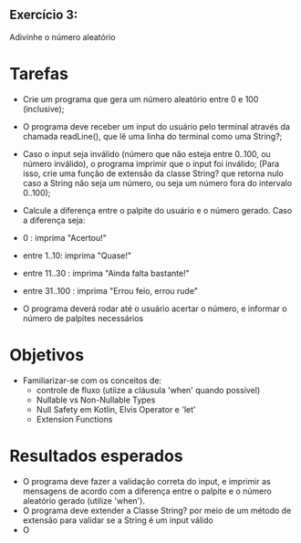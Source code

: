 ## Exercício 3:

Adivinhe o número aleatório

# Tarefas
- Crie um programa que gera um número aleatório entre 0 e 100 (inclusive);

- O programa deve receber um input do usuário pelo terminal através da chamada readLine(), que lê uma linha do terminal como uma String?;

- Caso o input seja inválido (número que não esteja entre 0..100, ou número inválido), o programa imprimir que o input foi inválido;
(Para isso, crie uma função de extensão da classe String? que retorna nulo caso a String não seja um número, ou seja um número fora do intervalo 0..100);

- Calcule a diferença entre o palpite do usuário e o número gerado. Caso a diferença seja:
 - 0 : imprima "Acertou!"
 - entre 1..10: imprima "Quase!"
 - entre 11..30 : imprima "Ainda falta bastante!"
 - entre 31..100 : imprima "Errou feio, errou rude"

- O programa deverá rodar até o usuário acertar o número, e informar o número de palpites necessários


# Objetivos
- Familiarizar-se com os conceitos de:
	- controle de fluxo (utiize a cláusula 'when' quando possível)
	- Nullable vs Non-Nullable Types
	- Null Safety em Kotlin, Elvis Operator e 'let'
	- Extension Functions

# Resultados esperados
- O programa deve fazer a validação correta do input, e imprimir as mensagens de acordo com a diferença entre o palpite e o número aleatório gerado (utilize 'when').
- O programa deve extender a Classe String? por meio de um método de extensão para validar se a String é um input válido
- O  
